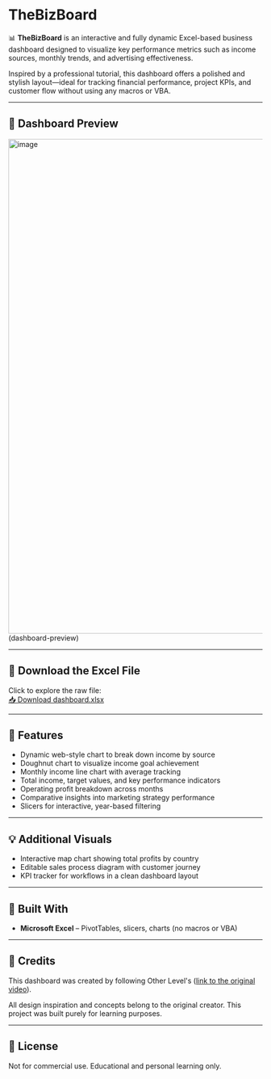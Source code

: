 # TheBizBoard

📊 **TheBizBoard** is an interactive and fully dynamic Excel-based business dashboard designed to visualize key performance metrics such as income sources, monthly trends, and advertising effectiveness.

Inspired by a professional tutorial, this dashboard offers a polished and stylish layout—ideal for tracking financial performance, project KPIs, and customer flow without using any macros or VBA.

---


## 📸 Dashboard Preview

<img width="1912" height="980" alt="image" src="https://github.com/user-attachments/assets/9c521df2-8733-44bf-b7bc-947d78d86ab8" />
(dashboard-preview)

---

## 📁 Download the Excel File

Click to explore the raw file:  
[📥 Download dashboard.xlsx](https://1drv.ms/x/c/be1c93a5d078d3f2/ERS-MN115GZPpKsk_Wfz03cB66cyoJD5dKIZOxooHcNGXg?e=Q368lS)


---

## 🚀 Features
- Dynamic web-style chart to break down income by source
- Doughnut chart to visualize income goal achievement
- Monthly income line chart with average tracking
- Total income, target values, and key performance indicators
- Operating profit breakdown across months
- Comparative insights into marketing strategy performance
- Slicers for interactive, year-based filtering

---

## 💡 Additional Visuals
- Interactive map chart showing total profits by country
- Editable sales process diagram with customer journey
- KPI tracker for workflows in a clean dashboard layout

---

## 📂 Built With
- **Microsoft Excel** – PivotTables, slicers, charts (no macros or VBA)

---

## 📝 Credits
This dashboard was created by following Other Level's ([link to the original video](https://www.youtube.com/watch?v=z26zbiGJnd4&list=PLq3s2PiPRhR6JZKWek94USTBOkte3Ae75&index=2)). 

All design inspiration and concepts belong to the original creator. This project was built purely for learning purposes.

---

## 📎 License
Not for commercial use. Educational and personal learning only.
